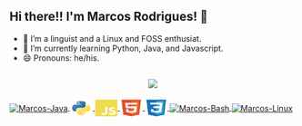 <!--
**marcoslcog/marcoslcog** is a ✨ _special_ ✨ repository because its `README.md` (this file) appears on your GitHub profile.

Here are some ideas to get you started:

- 🔭 I’m currently working on ...
- 🌱 I’m currently learning ...
- 👯 I’m looking to collaborate on ...
- 🤔 I’m looking for help with ...
- 💬 Ask me about ...
- 📫 How to reach me: ...
- 😄 Pronouns: ...
- ⚡ Fun fact: ...
-->

## Hi there!! I'm Marcos Rodrigues! 👋

- 🔭 I’m a linguist and a Linux and FOSS enthusiat.
- 🌱 I’m currently learning Python, Java, and Javascript.
- 😄 Pronouns: he/his.

##

<!-- Github stats-->
<div align="center">
  <a href="https://github.com/marcoslcog">
  <img height="180em" src="https://github-readme-stats.vercel.app/api?username=marcoslcog&show_icons=true&theme=dracula&include_all_commits=true&count_private=true"/>
  <!-- it shows the most used languages
  <img height="180em" src="https://github-readme-stats.vercel.app/api/top-langs/?username=marcoslcog&layout=compact&langs_count=7&theme=dracula"/>
  -->
</div>

<!--My Technology icons -->
<div style="display: inline_block"><br>
  <img align="center" alt="Marcos-Java" height="30" width="40" src="https://cdn.jsdelivr.net/gh/devicons/devicon/icons/java/java-original.svg">
  <img align="center" alt="Marcos-Python" height="30" width="40" src="https://raw.githubusercontent.com/devicons/devicon/master/icons/python/python-original.svg">
  <img align="center" alt="Marcos-Js" height="30" width="40" src="https://raw.githubusercontent.com/devicons/devicon/master/icons/javascript/javascript-plain.svg">
  <img align="center" alt="Marcos-HTML" height="30" width="40" src="https://raw.githubusercontent.com/devicons/devicon/master/icons/html5/html5-original.svg">
  <img align="center" alt="Marcos-CSS" height="30" width="40" src="https://raw.githubusercontent.com/devicons/devicon/master/icons/css3/css3-original.svg">
  <img align="center" alt="Marcos-Bash" height="30" width="40" src="https://cdn.jsdelivr.net/gh/devicons/devicon/icons/bash/bash-original.svg">
  <img align="center" alt="Marcos-Linux" height="30" width="40" src="https://cdn.jsdelivr.net/gh/devicons/devicon/icons/linux/linux-original.svg">
</div>
  
  ## 
